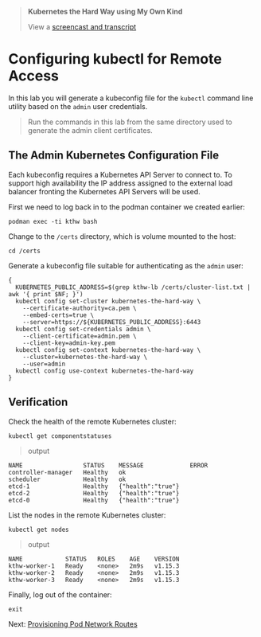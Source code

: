 >  **Kubernetes the Hard Way using My Own Kind**
> 
> View a [screencast and transcript](/cmdline-player/kthw-10.md)
# Configuring kubectl for Remote Access

In this lab you will generate a kubeconfig file for the `kubectl` command line utility based on the `admin` user credentials.

> Run the commands in this lab from the same directory used to generate the admin client certificates.

## The Admin Kubernetes Configuration File

Each kubeconfig requires a Kubernetes API Server to connect to. To support high availability the IP address assigned to the external load balancer fronting the Kubernetes API Servers will be used.

First we need to log back in to the podman container we created earlier:

```
podman exec -ti kthw bash
```

Change to the `/certs` directory, which is volume mounted to the host:

```
cd /certs
```

Generate a kubeconfig file suitable for authenticating as the `admin` user:

```
{
  KUBERNETES_PUBLIC_ADDRESS=$(grep kthw-lb /certs/cluster-list.txt | awk '{ print $NF; }')
  kubectl config set-cluster kubernetes-the-hard-way \
    --certificate-authority=ca.pem \
    --embed-certs=true \
    --server=https://${KUBERNETES_PUBLIC_ADDRESS}:6443
  kubectl config set-credentials admin \
    --client-certificate=admin.pem \
    --client-key=admin-key.pem
  kubectl config set-context kubernetes-the-hard-way \
    --cluster=kubernetes-the-hard-way \
    --user=admin
  kubectl config use-context kubernetes-the-hard-way
}
```

## Verification

Check the health of the remote Kubernetes cluster:

```
kubectl get componentstatuses
```

> output

```
NAME                 STATUS    MESSAGE             ERROR
controller-manager   Healthy   ok
scheduler            Healthy   ok
etcd-1               Healthy   {"health":"true"}
etcd-2               Healthy   {"health":"true"}
etcd-0               Healthy   {"health":"true"}
```

List the nodes in the remote Kubernetes cluster:

```
kubectl get nodes
```

> output

```
NAME            STATUS   ROLES    AGE    VERSION
kthw-worker-1   Ready    <none>   2m9s   v1.15.3
kthw-worker-2   Ready    <none>   2m9s   v1.15.3
kthw-worker-3   Ready    <none>   2m9s   v1.15.3
```

Finally, log out of the container:

```
exit
```

Next: [Provisioning Pod Network Routes](11-pod-network-routes.md)
